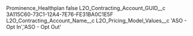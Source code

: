 <?xml version="1.0" encoding="UTF-8"?>
<CustomMetadata xmlns="http://soap.sforce.com/2006/04/metadata" xmlns:xsi="http://www.w3.org/2001/XMLSchema-instance" xmlns:xsd="http://www.w3.org/2001/XMLSchema">
    <label>Prominence_Healthplan</label>
    <protected>false</protected>
    <values>
        <field>L2O_Contracting_Account_GUID__c</field>
        <value xsi:type="xsd:string">3A115C60-73C1-12A4-7E76-FE31BA0C1E5F</value>
    </values>
    <values>
        <field>L2O_Contracting_Account_Name__c</field>
        <value xsi:nil="true"/>
    </values>
    <values>
        <field>L2O_Pricing_Model_Values__c</field>
        <value xsi:type="xsd:string">&apos;ASO - Opt In&apos;,&apos;ASO - Opt Out&apos;</value>
    </values>
</CustomMetadata>
